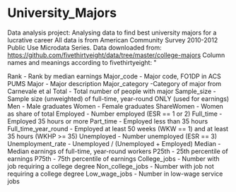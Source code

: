 # University_Majors
Data analysis project: Analysing data to find best university majors for a lucrative career
All data is from American Community Survey 2010-2012 Public Use Microdata Series.
Data downloaded from: https://github.com/fivethirtyeight/data/tree/master/college-majors
Column names and meanings according to fivethirtyeight:
"

Rank - Rank by median earnings
Major_code - Major code, FO1DP in ACS PUMS
Major -	Major description
Major_category -Category of major from Carnevale et al
Total -	Total number of people with major
Sample_size - Sample size (unweighted) of full-time, year-round ONLY (used for earnings)
Men	- Male graduates
Women	- Female graduates
ShareWomen	- Women as share of total
Employed	- Number employed (ESR == 1 or 2)
Full_time	- Employed 35 hours or more
Part_time	- Employed less than 35 hours
Full_time_year_round	- Employed at least 50 weeks (WKW == 1) and at least 35 hours (WKHP >= 35)
Unemployed	- Number unemployed (ESR == 3)
Unemployment_rate - 	Unemployed / (Unemployed + Employed)
Median	- Median earnings of full-time, year-round workers
P25th	- 25th percentile of earnings
P75th	- 75th percentile of earnings
College_jobs	- Number with job requiring a college degree
Non_college_jobs	- Number with job not requiring a college degree
Low_wage_jobs	- Number in low-wage service jobs
